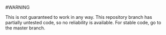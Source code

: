 #WARNING

This is not guaranteed to work in any way. This repository branch has partially untested code, so no reliability is available.
For stable code, go to the master branch.
